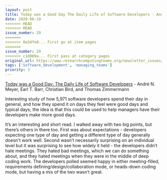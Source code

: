 ```yaml
---
layout: post
title: Today was a Good Day The Daily Life of Software Developers - André N. Meyer, Earl T. Barr, Christian Bird, and Thomas Zimmermann
date: 2020-06-19
<<<<<<< HEAD
<<<<<<< HEAD
issue_number: 29
=======
>>>>>>> 0a34fe0... First go at item pages
=======
issue_number: 29
>>>>>>> c1d069a... First pass at category pages
original_url: https://www.researchcomputingteams.org/newsletter_issues/0029
tags: ['software_development', 'managing_teams']
priority: 3
---
```


<!-- markdownlint-disable MD033 -->
<!-- markdownlint-disable MD041 -->
<!-- markdownlint-disable MD049 -->

[Today was a Good Day: The Daily Life of Software Developers](https://www.microsoft.com/en-us/research/uploads/prod/2019/04/devtime-preprint-TSE19.pdf) - André N. Meyer, Earl T. Barr, Christian Bird, and Thomas Zimmermann

Interesting study of how 5,971 software developers spend their day in general, and how they spend it on days they feel were good days and typical days; the idea is that this could be used to help managers have their developers make more good days.

It’s an interesting and short read.  I walked away with two big points, but there’s others in there too.   First was about expectations - developers expecting one type of day and getting a different type of day generally doesn't work well.  Second wasn’t necessarily surprising on an individual level but it was surprising to see how widely it held - the developers didn’t hate meetings.  They hated bad meetings, which we can do something about, and they hated meetings when they were in the middle of deep coding work.   The developers polled seemed happy in either meeting-filled, requirements defining/design/collaboration mode, or heads-down coding mode, but having a mix of the two wasn’t great.

